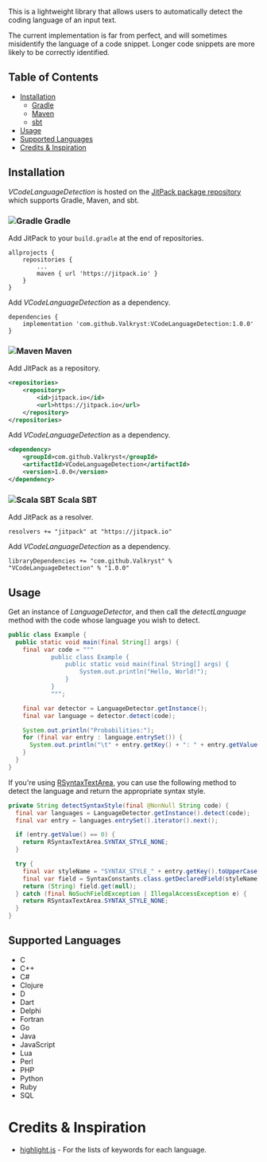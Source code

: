 This is a lightweight library that allows users to automatically detect the coding language of an
input text.

The current implementation is far from perfect, and will sometimes misidentify the language of a code snippet. Longer
code snippets are more likely to be correctly identified.

## Table of Contents

* [Installation](https://github.com/Valkryst/VCodeLanguageDetection#installation)
    * [Gradle](https://github.com/Valkryst/VCodeLanguageDetection#-gradle)
    * [Maven](https://github.com/Valkryst/VCodeLanguageDetection#-maven)
    * [sbt](https://github.com/Valkryst/VCodeLanguageDetection#-scala-sbt)
* [Usage](https://github.com/Valkryst/VCodeLanguageDetection#usage)
* [Supported Languages](https://github.com/Valkryst/VCodeLanguageDetection#supported-languages)
* [Credits & Inspiration](https://github.com/Valkryst/VCodeLanguageDetection#credits--inspiration)

## Installation

_VCodeLanguageDetection_ is hosted on the
[JitPack package repository](https://jitpack.io/#Valkryst/VCodeLanguageDetection) which supports Gradle, Maven,
and sbt.

### ![Gradle](https://i.imgur.com/qtc6bXq.png?1) Gradle

Add JitPack to your `build.gradle` at the end of repositories.

```
allprojects {
	repositories {
		...
		maven { url 'https://jitpack.io' }
	}
}
```

Add _VCodeLanguageDetection_ as a dependency.

```
dependencies {
	implementation 'com.github.Valkryst:VCodeLanguageDetection:1.0.0'
}
```

### ![Maven](https://i.imgur.com/2TZzobp.png?1) Maven

Add JitPack as a repository.

``` xml
<repositories>
    <repository>
        <id>jitpack.io</id>
        <url>https://jitpack.io</url>
    </repository>
</repositories>
```

Add _VCodeLanguageDetection_ as a dependency.

```xml
<dependency>
    <groupId>com.github.Valkryst</groupId>
    <artifactId>VCodeLanguageDetection</artifactId>
    <version>1.0.0</version>
</dependency>
```

### ![Scala SBT](https://i.imgur.com/Nqv3mVd.png?1) Scala SBT

Add JitPack as a resolver.

```
resolvers += "jitpack" at "https://jitpack.io"
```

Add _VCodeLanguageDetection_ as a dependency.

```
libraryDependencies += "com.github.Valkryst" % "VCodeLanguageDetection" % "1.0.0"
```

## Usage

Get an instance of _LanguageDetector_, and then call the _detectLanguage_ method with the code whose language you wish
to detect.

```java
public class Example {
  public static void main(final String[] args) {
    final var code = """
            public class Example {
                public static void main(final String[] args) {
                    System.out.println("Hello, World!");
                }
            }
            """;

    final var detector = LanguageDetector.getInstance();
    final var language = detector.detect(code);

    System.out.println("Probabilities:");
    for (final var entry : language.entrySet()) {
      System.out.println("\t" + entry.getKey() + ": " + entry.getValue());
    }
  }
}
```

If you're using [RSyntaxTextArea](https://github.com/bobbylight/RSyntaxTextArea), you can use the following method to
detect the language and return the appropriate syntax style.

```java 
private String detectSyntaxStyle(final @NonNull String code) {
  final var languages = LanguageDetector.getInstance().detect(code);
  final var entry = languages.entrySet().iterator().next();

  if (entry.getValue() == 0) {
    return RSyntaxTextArea.SYNTAX_STYLE_NONE;
  }

  try {
    final var styleName = "SYNTAX_STYLE_" + entry.getKey().toUpperCase();
    final var field = SyntaxConstants.class.getDeclaredField(styleName);
    return (String) field.get(null);
  } catch (final NoSuchFieldException | IllegalAccessException e) {
    return RSyntaxTextArea.SYNTAX_STYLE_NONE;
  }
}
```

## Supported Languages

* C
* C++
* C#
* Clojure
* D
* Dart
* Delphi
* Fortran
* Go
* Java
* JavaScript
* Lua
* Perl
* PHP
* Python
* Ruby
* SQL

# Credits & Inspiration

* [highlight.js](https://github.com/highlightjs/highlight.js) - For the lists of keywords for each language.